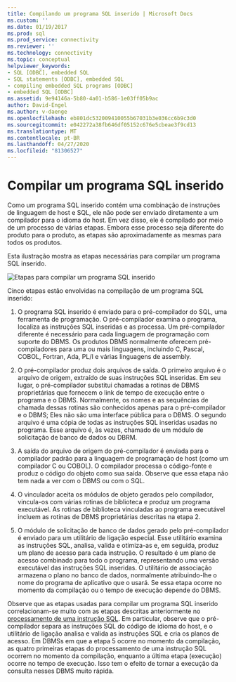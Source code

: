 ```yaml
---
title: Compilando um programa SQL inserido | Microsoft Docs
ms.custom: ''
ms.date: 01/19/2017
ms.prod: sql
ms.prod_service: connectivity
ms.reviewer: ''
ms.technology: connectivity
ms.topic: conceptual
helpviewer_keywords:
- SQL [ODBC], embedded SQL
- SQL statements [ODBC], embedded SQL
- compiling embedded SQL programs [ODBC]
- embedded SQL [ODBC]
ms.assetid: 9e94146a-5b80-4a01-b586-1e03ff05b9ac
author: David-Engel
ms.author: v-daenge
ms.openlocfilehash: eb801dc532009410055b67031b3e036cc6b9c3d0
ms.sourcegitcommit: e042272a38fb646df05152c676e5cbeae3f9cd13
ms.translationtype: MT
ms.contentlocale: pt-BR
ms.lasthandoff: 04/27/2020
ms.locfileid: "81306527"
---
```

# <a name="compiling-an-embedded-sql-program"></a>Compilar um programa SQL inserido
Como um programa SQL inserido contém uma combinação de instruções de linguagem de host e SQL, ele não pode ser enviado diretamente a um compilador para o idioma do host. Em vez disso, ele é compilado por meio de um processo de várias etapas. Embora esse processo seja diferente do produto para o produto, as etapas são aproximadamente as mesmas para todos os produtos.  
  
 Esta ilustração mostra as etapas necessárias para compilar um programa SQL inserido.  
  
 ![Etapas para compilar um programa SQL inserido](../../odbc/reference/media/pr02.gif "pr02")  
  
 Cinco etapas estão envolvidas na compilação de um programa SQL inserido:  
  
1.  O programa SQL inserido é enviado para o pré-compilador do SQL, uma ferramenta de programação. O pré-compilador examina o programa, localiza as instruções SQL inseridas e as processa. Um pré-compilador diferente é necessário para cada linguagem de programação com suporte do DBMS. Os produtos DBMS normalmente oferecem pré-compiladores para uma ou mais linguagens, incluindo C, Pascal, COBOL, Fortran, Ada, PL/I e várias linguagens de assembly.  
  
2.  O pré-compilador produz dois arquivos de saída. O primeiro arquivo é o arquivo de origem, extraído de suas instruções SQL inseridas. Em seu lugar, o pré-compilador substitui chamadas a rotinas de DBMS proprietárias que fornecem o link de tempo de execução entre o programa e o DBMS. Normalmente, os nomes e as sequências de chamada dessas rotinas são conhecidos apenas para o pré-compilador e o DBMS; Eles não são uma interface pública para o DBMS. O segundo arquivo é uma cópia de todas as instruções SQL inseridas usadas no programa. Esse arquivo é, às vezes, chamado de um módulo de solicitação de banco de dados ou DBRM.  
  
3.  A saída do arquivo de origem do pré-compilador é enviada para o compilador padrão para a linguagem de programação de host (como um compilador C ou COBOL). O compilador processa o código-fonte e produz o código do objeto como sua saída. Observe que essa etapa não tem nada a ver com o DBMS ou com o SQL.  
  
4.  O vinculador aceita os módulos de objeto gerados pelo compilador, vincula-os com várias rotinas de biblioteca e produz um programa executável. As rotinas de biblioteca vinculadas ao programa executável incluem as rotinas de DBMS proprietárias descritas na etapa 2.  
  
5.  O módulo de solicitação de banco de dados gerado pelo pré-compilador é enviado para um utilitário de ligação especial. Esse utilitário examina as instruções SQL, analisa, valida e otimiza-as e, em seguida, produz um plano de acesso para cada instrução. O resultado é um plano de acesso combinado para todo o programa, representando uma versão executável das instruções SQL inseridas. O utilitário de associação armazena o plano no banco de dados, normalmente atribuindo-lhe o nome do programa de aplicativo que o usará. Se essa etapa ocorre no momento da compilação ou o tempo de execução depende do DBMS.  
  
 Observe que as etapas usadas para compilar um programa SQL inserido correlacionam-se muito com as etapas descritas anteriormente no [processamento de uma instrução SQL](../../odbc/reference/processing-a-sql-statement.md). Em particular, observe que o pré-compilador separa as instruções SQL do código de idioma do host, e o utilitário de ligação analisa e valida as instruções SQL e cria os planos de acesso. Em DBMSs em que a etapa 5 ocorre no momento da compilação, as quatro primeiras etapas do processamento de uma instrução SQL ocorrem no momento da compilação, enquanto a última etapa (execução) ocorre no tempo de execução. Isso tem o efeito de tornar a execução da consulta nesses DBMS muito rápida.
